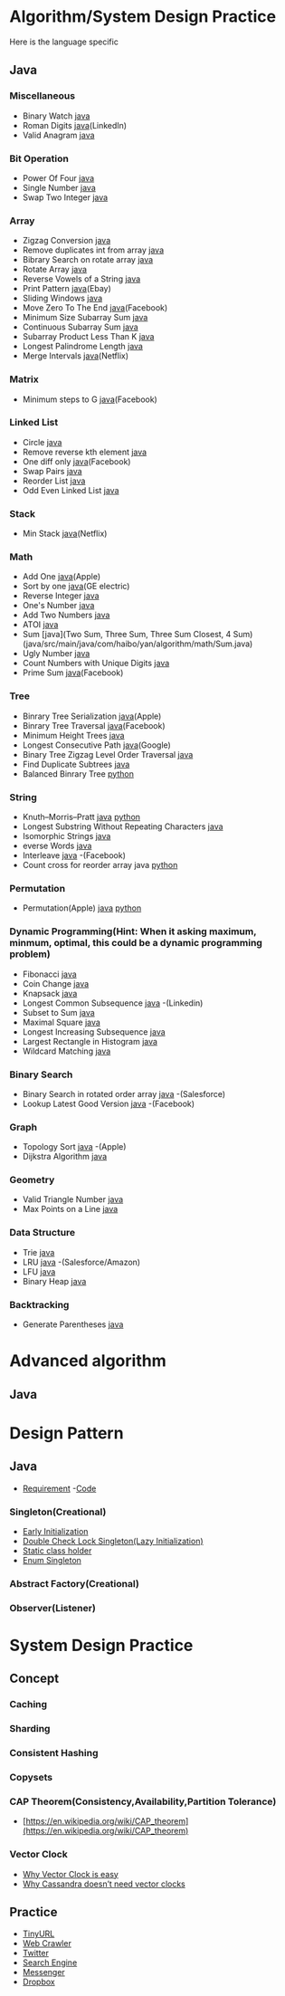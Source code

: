 # Algorithm/System Design Practice

Here is the language specific 
## Java

### Miscellaneous
- Binary Watch [java](java/src/main/java/com/haibo/yan/algorithm/easy/BinaryWatch.java)
- Roman Digits [java](java/src/main/java/com/haibo/yan/algorithm/Roman.java)(LinkedIn)
- Valid Anagram [java](java/src/main/java/com/haibo/yan/algorithm/ValidAnagram.java)

### Bit Operation
- Power Of Four [java](java/src/main/java/com/haibo/yan/algorithm/bitop/PowerOfFour.java)
- Single Number [java](java/src/main/java/com/haibo/yan/algorithm/bitop/SingleNumber.java)
- Swap Two Integer [java](java/src/main/java/com/haibo/yan/algorithm/bitop/SwapTwoInt.java)

### Array
- Zigzag Conversion [java](java/src/main/java/com/haibo/yan/algorithm/array/Zigzag.java)
- Remove duplicates int from array [java](java/src/main/java/com/haibo/yan/algorithm/easy/RemoveDuplicates.java)
- Bibrary Search on rotate array [java](java/src/main/java/com/haibo/yan/algorithm/binarysearch/rotate/Solution.java)
- Rotate Array [java](java/src/main/java/com/haibo/yan/algorithm/array/RotateArray.java)
- Reverse Vowels of a String [java](java/src/main/java/com/haibo/yan/algorithm/array/ReverseVowels.java)
- Print Pattern [java](java/src/main/java/com/haibo/yan/algorithm/array/PrintPattern.java)(Ebay)
- Sliding Windows [java](java/src/main/java/com/haibo/yan/algorithm/array/SlidingWindow.java)
- Move Zero To The End [java](java/src/main/java/com/haibo/yan/algorithm/array/MoveZeroes.java)(Facebook)
- Minimum Size Subarray Sum [java](java/src/main/java/com/haibo/yan/algorithm/array/MinSubArrayLen.java)
- Continuous Subarray Sum [java](java/src/main/java/com/haibo/yan/algorithm/array/ContinuousSubarraySum.java)
- Subarray Product Less Than K [java](java/src/main/java/com/haibo/yan/algorithm/array/NumSubarrayProductLessThanK.java) 
- Longest Palindrome Length [java](java/src/main/java/com/haibo/yan/algorithm/array/LongestPalindrome.java) 
- Merge Intervals [java](java/src/main/java/com/haibo/yan/algorithm/array/MergeIntervals.java)(Netflix)

### Matrix
- Minimum steps to G [java](java/src/main/java/com/haibo/yan/algorithm/matrix/ClosestG.java)(Facebook)

### Linked List
- Circle [java](java/src/main/java/com/haibo/yan/algorithm/linkedlist/Circle.java)
- Remove reverse kth element [java](java/src/main/java/com/haibo/yan/algorithm/linkedlist/RemoveK.java)
- One diff only [java](java/src/main/java/com/haibo/yan/algorithm/linkedlist/OneDiff.java)(Facebook)
- Swap Pairs [java](java/src/main/java/com/haibo/yan/algorithm/linkedlist/SwapPairs.java)
- Reorder List [java](java/src/test/java/com/haibo/yan/algorithm/linkedlist/TestReorder.java)
- Odd Even Linked List [java](java/src/test/java/com/haibo/yan/algorithm/linkedlist/OddEvenLinkedList.java)

### Stack
- Min Stack [java](java/src/main/java/com/haibo/yan/algorithm/stack/MinStack.java)(Netflix)

### Math
- Add One [java](java/src/main/java/com/haibo/yan/algorithm/math/AddOne.java)(Apple)
- Sort by one [java](java/src/main/java/com/haibo/yan/algorithm/math/SortByOne.java)(GE electric)
- Reverse Integer [java](java/src/main/java/com/haibo/yan/algorithm/math/ReverseInteger.java)
- One's Number [java](java/src/main/java/com/haibo/yan/algorithm/math/OneNumbers.java)
- Add Two Numbers [java](java/src/main/java/com/haibo/yan/algorithm/math/AddTwoNumbers.java)
- ATOI [java](java/src/main/java/com/haibo/yan/algorithm/math/ATOI.java)
- Sum [java](Two Sum, Three Sum, Three Sum Closest, 4 Sum)(java/src/main/java/com/haibo/yan/algorithm/math/Sum.java)
- Ugly Number [java](java/src/main/java/com/haibo/yan/algorithm/math/UglyNumber.java)
- Count Numbers with Unique Digits [java](java/src/main/java/com/haibo/yan/algorithm/math/CountNumbersWithUniqueDigits.java)
- Prime Sum [java](java/src/main/java/com/haibo/yan/algorithm/math/Primesum.java)(Facebook)

### Tree
- Binrary Tree Serialization [java](java/src/main/java/com/haibo/yan/algorithm/tree/BinaryTreeNode.java)(Apple)
- Binrary Tree Traversal [java](java/src/main/java/com/haibo/yan/algorithm/tree/Traversal.java)(Facebook)
- Minimum Height Trees [java](java/src/main/java/com/haibo/yan/algorithm/tree/MinimumHeightTrees.java)
- Longest Consecutive Path [java](java/src/main/java/com/haibo/yan/algorithm/tree/LongestConsecutivePath.java)(Google)
- Binary Tree Zigzag Level Order Traversal [java](java/src/main/java/com/haibo/yan/algorithm/tree/ZigzagLevelOrder.java)
- Find Duplicate Subtrees [java](java/src/main/java/com/haibo/yan/algorithm/tree/FindDuplicateSubtrees.java)
- Balanced Binrary Tree [python](python/balanced_binary_tree.py)

### String
- Knuth–Morris–Pratt [java](java/src/main/java/com/haibo/yan/algorithm/string/KMP.java) [python](python/kmp.py)
- Longest Substring Without Repeating Characters [java](java/src/main/java/com/haibo/yan/algorithm/string/NoRepeatingLongestSubstring.java)
- Isomorphic Strings [java](java/src/main/java/com/haibo/yan/algorithm/string/Isomorphic.java)
- everse Words [java](java/src/main/java/com/haibo/yan/algorithm/string/ReverseWords.java)
- Interleave [java](java/src/main/java/com/haibo/yan/algorithm/string/Interleave.java) -(Facebook)
- Count cross for reorder array java [python](python/cross_count.py) 
### Permutation
- Permutation(Apple) [java](java/src/main/java/com/haibo/yan/algorithm/permutation/Permutation.java) [python](python/permutation.py)

### Dynamic Programming(Hint: When it asking maximum, minmum, optimal, this could be a dynamic programming problem)
- Fibonacci [java](java/src/main/java/com/haibo/yan/algorithm/dp/Fibonacci.java)
- Coin Change [java](java/src/main/java/com/haibo/yan/algorithm/dp/CoinChange.java)
- Knapsack [java](java/src/main/java/com/haibo/yan/algorithm/dp/Knapsack.java)
- Longest Common Subsequence [java](java/src/main/java/com/haibo/yan/algorithm/dp/LongestCommonSubsequence.java) -(Linkedin)
- Subset to Sum [java](java/src/main/java/com/haibo/yan/algorithm/dp/SubsetSum.java)
- Maximal Square [java](java/src/main/java/com/haibo/yan/algorithm/dp/MaximalSquare.java)
- Longest Increasing Subsequence [java](java/src/main/java/com/haibo/yan/algorithm/dp/LongestIncreasingSubsequence.java)
- Largest Rectangle in Histogram [java](java/src/main/java/com/haibo/yan/algorithm/dp/LargestRectangleInHistogram.java)
- Wildcard Matching [java](java/src/main/java/com/haibo/yan/algorithm/dp/WildcardMatching.java)

### Binary Search
- Binary Search in rotated order array [java](java/src/main/java/com/haibo/yan/algorithm/binarysearch/RotateSearch.java) -(Salesforce)
- Lookup Latest Good Version [java](java/src/main/java/com/haibo/yan/algorithm/binarysearch/LatestGoodVersion.java) -(Facebook)

### Graph
- Topology Sort [java](java/src/main/java/com/haibo/yan/algorithm/graph/TopologySort.java) -(Apple)
- Dijkstra Algorithm [java](java/src/main/java/com/haibo/yan/algorithm/graph/Dijkstra.java)

### Geometry
- Valid Triangle Number [java](java/src/main/java/com/haibo/yan/algorithm/geometry/ValidTriangleNumber.java)
- Max Points on a Line [java](java/src/main/java/com/haibo/yan/algorithm/geometry/MaxPointsOnLine.java)

### Data Structure
- Trie [java](java/src/main/java/com/haibo/yan/algorithm/datastructure/Trie.java)
- LRU [java](java/src/main/java/com/haibo/yan/algorithm/datastructure/LRU.java) -(Salesforce/Amazon)
- LFU [java](java/src/main/java/com/haibo/yan/algorithm/datastructure/LFU.java)
- Binary Heap [java](java/src/main/java/com/haibo/yan/algorithm/datastructure/BinaryHeap.java)

### Backtracking
- Generate Parentheses [java](java/src/main/java/com/haibo/yan/algorithm/backtracking/GenerateParenthesis.java)

# Advanced algorithm

## Java

# Design Pattern
## Java

- [Requirement](java/src/main/java/com/haibo/yan/design/packagemanager/SystemDependencies.pdf) -[Code](java/src/main/java/com/haibo/yan/design/packagemanager/)

### Singleton(Creational)
- [Early Initialization](java/src/main/java/com/haibo/yan/pattern/Singleton/EarlyIniSingleton.java)
- [Double Check Lock Singleton(Lazy Initialization)](java/src/main/java/com/haibo/yan/pattern/Singleton/DoubleCheckLockSingleton.java)
- [Static class holder](java/src/main/java/com/haibo/yan/pattern/Singleton/StaticHolderSingleton.java)
- [Enum Singleton](java/src/main/java/com/haibo/yan/pattern/Singleton/EnumSingleton.java)

### Abstract Factory(Creational)

### Observer(Listener)

# System Design Practice

## Concept

### Caching
### Sharding
### Consistent Hashing
### Copysets
### CAP Theorem(Consistency,Availability,Partition Tolerance)
- [https://en.wikipedia.org/wiki/CAP_theorem](https://en.wikipedia.org/wiki/CAP_theorem)

### Vector Clock
- [Why Vector Clock is easy](http://basho.com/posts/technical/why-vector-clocks-are-easy/)
- [Why Cassandra doesn’t need vector clocks](https://www.datastax.com/dev/blog/why-cassandra-doesnt-need-vector-clocks)

## Practice

- [TinyURL](/system/tinyurl)
- [Web Crawler](/system/webcrawler)
- [Twitter](/system/twitter)
- [Search Engine](/system/searchengine)
- [Messenger](/system/messenger)
- [Dropbox](/system/dropbox)


 
